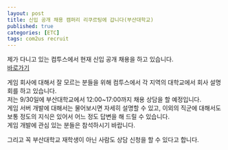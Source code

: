 ```yaml
---
layout: post
title: 신입 공개 채용 캠퍼리 리쿠르팅에 갑니다(부산대학교)
published: true
categories: [ETC]
tags: com2us recruit
---
```

제가 다니고 있는 컴투스에서 현재 신입 공개 채용을 하고 있습니다.  
[바로가기](http://www.gamevilcom2us-recruit.com )  
  
게임 회사에 대해서 잘 모르는 분들을 위해 컴투스에서 각 지역의 대학교에서 회사 설명회를 하고 있습니다.  
저는 9/30일에 부산대학교에서 12:00~17:00까지 채용 상담을 할 예정입니다.  
게임 서버 개발에 대해서는 물어보시면 자세히 설명할 수 있고, 이외의 직군에 대해서도 보통 정도의 지식은 있어서 어느 정도 답변을 해 드릴 수 있습니다.  
게임 개발에 관심 있는 분들은 참석하시기 바랍니다.  
  
그리고 꼭 부산대학교 재학생이 아닌 사람도 상담 신청을 할 수 있다고 합니다.    